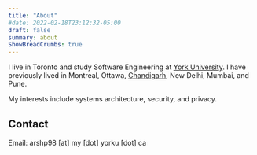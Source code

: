 ```yaml
---
title: "About"
#date: 2022-02-18T23:12:32-05:00
draft: false
summary: about
ShowBreadCrumbs: true
---
```

I live in Toronto and study Software Engineering at [York University](https://yorku.ca). I have previously lived in Montreal, Ottawa, [Chandigarh](https://en.wikipedia.org/wiki/Chandigarh), New Delhi, Mumbai, and Pune.

My interests include systems architecture, security, and privacy. 

## Contact ##
Email: arshp98 \[at\] my \[dot\] yorku \[dot\] ca
